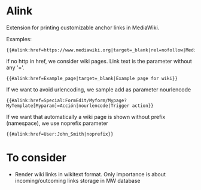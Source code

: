 Alink
===============

Extension for printing customizable anchor links in MediaWiki.

Examples:

```
{{#alink:href=https://www.mediawiki.org|target=_blank|rel=nofollow|MediaWiki}}
```

if no http in href, we consider wiki pages. Link text is the parameter without any '='.

```
{{#alink:href=Example_page|target=_blank|Example page for wiki}}
```

If we want to avoid urlencoding, we sample add as parameter nourlencode

```
{{#alink:href=Special:FormEdit/Myform/Mypage?MyTemplate[Myparam]=Acción|nourlencode|Trigger action}}
```

If we want that automatically a wiki page is shown without prefix (namespace), we use noprefix parameter

```
{{#alink:href=User:John_Smith|noprefix}}
```

# To consider

* Render wiki links in wikitext format. Only importance is about incoming/outcoming links storage in MW database





